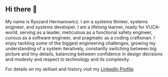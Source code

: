 ## Hi there 👋

My name is Ryszard Hermanowicz. I am a systems thinker, systems engineer, and systems developer. I am a lifelong learner, ready for VUCA-world, serving as a leader, meticulous as a functional safety engineer, curious as a software engineer, and pragmatic as a coding craftsman. I enjoy tackling some of the biggest engineering challenges, growing my understanding of a system iteratively, constantly switching between big picture and tiny details, balancing between confidence in design decisions and modesty and respect to technology and its complexity.

For details on my skillset and history visit my [LinkedIn Profile](www.linkedin.com/in/ryszard-hermanowicz-75108824). 

<!--
**rysher531/rysher531** is a ✨ _special_ ✨ repository because its `README.md` (this file) appears on your GitHub profile.

Here are some ideas to get you started:

- 🔭 I’m currently working on ...
- 🌱 I’m currently learning ...
- 👯 I’m looking to collaborate on ...
- 🤔 I’m looking for help with ...
- 💬 Ask me about ...
- 📫 How to reach me: ...
- 😄 Pronouns: ...
- ⚡ Fun fact: ...
-->
